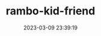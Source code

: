 ---
date: 2023-03-09 23:39:19
imageOriginalPath: photographs/rambo-kid-friend-image-84d75105
imagePreviewPath: photographs/rambo-kid-friend-preview-6aedc19e
photoCamera: Minolta SR-T Super
photoColor: bw
photoDate: 2017-01
photoFilm: Ilford 400
photoLens: ''
photoLocation: Ankara, Turkey
photoSource: analog
photoType: people
title: rambo-kid-friend
translationKey: null
---